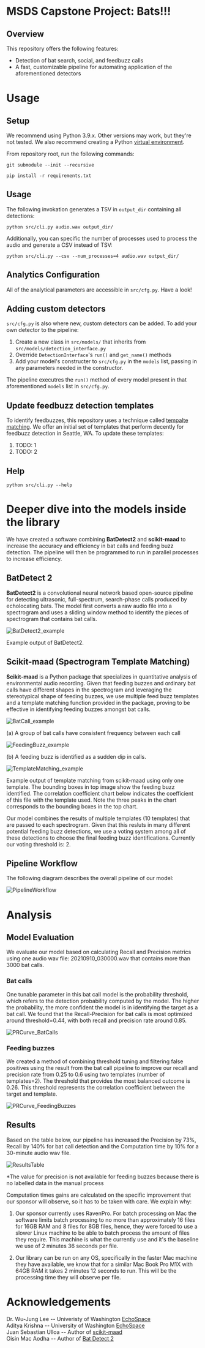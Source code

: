 
# MSDS Capstone Project: Bats!!!

## Overview
This repository offers the following features:
* Detection of bat search, social, and feedbuzz calls
* A fast, customizable pipeline for automating application of the aforementioned detectors

# Usage
## Setup
We recommend using Python 3.9.x. Other versions may work, but they're not tested. We also recommend creating a Python [virtual environment](https://docs.python.org/3/library/venv.html).

From repository root, run the following commands:
```
git submodule --init --recursive
```
```
pip install -r requirements.txt
```

## Usage
The following invokation generates a TSV in `output_dir` containing all detections:
```
python src/cli.py audio.wav output_dir/
```

Additionally, you can specific the number of processes used to process the audio and generate a CSV instead of TSV:
```
python src/cli.py --csv --num_processes=4 audio.wav output_dir/
```

## Analytics Configuration
All of the analytical parameters are accessible in `src/cfg.py`. Have a look! 
## Adding custom detectors
`src/cfg.py` is also where new, custom detectors can be added. To add your own detector to the pipeline:
1. Create a new class in `src/models/` that inherits from `src/models/detection_interface.py`
2. Override `DetectionInterface`'s `run()` and `get_name()` methods
3. Add your model's constructer to `src/cfg.py` in the `models` list, passing in any parameters needed in the constructor. 

The pipeline executres the `run()` method of every model present in that aforementioned `models` list in `src/cfg.py`.


## Update feedbuzz detection templates
To identify feedbuzzes, this repository uses a technique called [tempalte matching](https://en.wikipedia.org/wiki/Template_matching). We offer an initial set of templates that perform decently for feedbuzz detection in Seattle, WA. To update these templates:
1. TODO: 1
2. TODO: 2

## Help
```
python src/cli.py --help
```

# Deeper dive into the models inside the library
We have created a software combining **BatDetect2** and **scikit-maad** to increase the accuracy and efficiency in bat calls and feeding buzz detection. The pipeline will then be programmed to run in parallel processes to increase efficiency.
## BatDetect 2 
**BatDetect2** is a convolutional neural network based open-source pipeline for detecting ultrasonic, full-spectrum, search-phase calls produced by echolocating bats. The model first converts a raw audio file into a spectrogram and uses a sliding window method to identify the pieces of spectrogram that contains bat calls. 

![BatDetect2_example](https://github.com/uw-echospace/bat-detector-msds/blob/main/ims/BatDetect2_example.png?raw=true)

Example output of BatDetect2.

## Scikit-maad (Spectrogram Template Matching)
**Scikit-maad** is a Python package that specializes in quantitative analysis of environmental audio recording. Given that feeding buzzes and ordinary bat calls have different shapes in the spectrogram and leveraging the stereotypical shape of feeding buzzes, we use multiple feed buzz templates and a template matching function provided in the package, proving to be effective in identifying feeding buzzes amongst bat calls.

![BatCall_example](https://github.com/uw-echospace/bat-detector-msds/blob/main/ims/bat_call_example.png?raw=true)

(a) A group of bat calls have consistent frequency between each call

![FeedingBuzz_example](https://github.com/uw-echospace/bat-detector-msds/blob/main/ims/feeding_buzz_example.png?raw=true)

(b) A feeding buzz is identified as a sudden dip in calls.

![TemplateMatching_example](https://github.com/uw-echospace/bat-detector-msds/blob/main/ims/template_matching_example.png?raw=true)

Example output of template matching from scikit-maad using only one template. The bounding boxes in top image show the feeding buzz identified. The correlation coefficient chart below indicates the coefficient of this file with the template used. Note the three peaks in the chart corresponds to the bounding boxes in the top chart. 

Our model combines the results of multiple templates (10 templates) that are passed to each spectrogram. Given that this resluts in many different potential feeding buzz detections, we use a voting system among all of these detections to choose the final feeding buzz identifications. Currently our voting threshold is: 2.


## Pipeline Workflow 

The following diagram describes the overall pipeline of our model:

![PipelineWorkflow](https://github.com/uw-echospace/bat-detector-msds/blob/main/ims/workflow.jpg?raw=true)

# Analysis
## Model Evaluation
We evaluate our model based on calculating Recall and Precision metrics using one audio wav file: 20210910_030000.wav that contains more than 3000 bat calls.
 
### Bat calls
One tunable parameter in this bat call model is the probability threshold, which refers to the detection probability computed by the model. The higher the probability, the more confident the model is in identifying the target as a bat call. We found that the Recall-Precision for bat calls is most optimized around threshold=0.44, with both recall and precision rate around 0.85. 

![PRCurve_BatCalls](https://github.com/uw-echospace/bat-detector-msds/blob/main/ims/PRCurve_BatCalls.png?raw=true)

### Feeding buzzes
We created a method of combining threshold tuning and filtering false positives using the result from the bat call pipeline to improve our recall and precision rate from 0.25 to 0.6 using two templates (number of templates=2). The threshold that provides the most balanced outcome is 0.26. This threshold represents the correlation coefficient between the target and template. 

![PRCurve_FeedingBuzzes](https://github.com/uw-echospace/bat-detector-msds/blob/main/ims/PRCurve_FeedingBuzz.png?raw=true)

## Results
Based on the table below, our pipeline has increased the Precision by 73%, Recall by 140% for bat call detection and the Computation time by 10% for a 30-minute audio wav file.

![ResultsTable](https://github.com/uw-echospace/bat-detector-msds/blob/main/ims/ResultsTable.png?raw=true)

*The value for precision is not available for feeding buzzes because there is no labelled data in the manual process

Computation times gains are calculated on the specific improvement that our sponsor will observe, so it has to be taken with care. We explain why:
1. Our sponsor currently uses RavenPro. For batch processing on Mac the software limits batch processing to no more than approximately 16 files for 16GB RAM and 8 files for 8GB files, hence, they were forced to use a slower Linux machine to be able to batch process the amount of files they require. This machine is what the currently use and it's the baseline we use of 2 minutes 36 seconds per file.

2. Our library can be run on any OS, specifically in the faster Mac machine they have available, we know that for a similar Mac Book Pro M1X with 64GB RAM it takes 2 minutes 12 seconds to run. This will be the processing time they will observe per file. 


# Acknowledgements
Dr. Wu-Jung Lee -- Univeristy of Washington [EchoSpace](https://uw-echospace.github.io) \
Aditya Krishna -- University of Washington [EchoSpace](https://uw-echospace.github.io) \
Juan Sebastian Ulloa -- Author of [scikit-maad](https://github.com/macaodha/batdetect2) \
Oisin Mac Aodha -- Author of [Bat Detect 2](https://github.com/macaodha/batdetect2)
